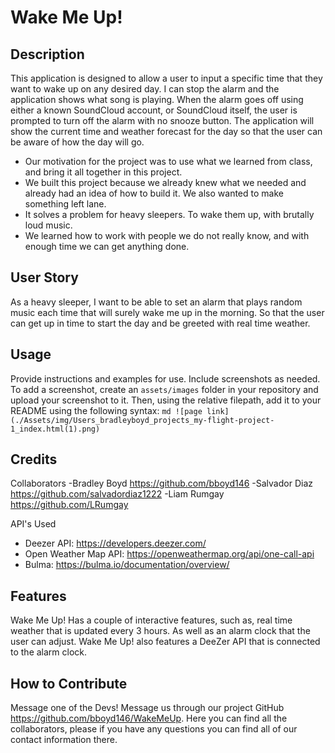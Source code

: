 # Wake Me Up!


## Description
This application is designed to allow a user to input a specific time that they want to wake up on any desired day.  I can stop the alarm and the application shows what song is playing. When the alarm goes off using either a known SoundCloud account, or SoundCloud itself, the user is prompted to turn off the alarm with no snooze button. The application will show the current time and weather forecast for the day so that the user can be aware of how the day will go.

- Our motivation for the project was to use what we learned from class, and bring it all together in this project.
- We built this project because we already knew what we needed and already had an idea of how to build it. We also wanted to make something left lane. 
- It solves a problem for heavy sleepers. To wake them up, with brutally loud music. 
- We learned how to work with people we do not really know, and with enough time we can get anything done. 

## User Story
As a heavy sleeper, I want to be able to set an alarm that plays random music each time that will surely wake me up in the morning. So that the user can get up in time to start the day and be greeted with real time weather.

## Usage
Provide instructions and examples for use. Include screenshots as needed.
To add a screenshot, create an `assets/images` folder in your repository and upload your screenshot to it. Then, using the relative filepath, add it to your README using the following syntax:
    ```md
    ![page link](./Assets/img/Users_bradleyboyd_projects_my-flight-project-1_index.html(1).png)
    ```

## Credits
Collaborators 
-Bradley Boyd https://github.com/bboyd146
-Salvador Diaz https://github.com/salvadordiaz1222
-Liam Rumgay https://github.com/LRumgay

API's Used 
- Deezer API: https://developers.deezer.com/
- Open Weather Map API: https://openweathermap.org/api/one-call-api
- Bulma: https://bulma.io/documentation/overview/

## Features
Wake Me Up! Has a couple of interactive features, such as, real time weather that is updated every 3 hours. As well as an alarm clock that the user can adjust. Wake Me Up! also features a DeeZer API that is connected to the alarm clock.  

## How to Contribute
Message one of the Devs! Message us through our project GitHub https://github.com/bboyd146/WakeMeUp. Here you can find all the collaborators, please if you have any questions you can find all of our contact information there. 

